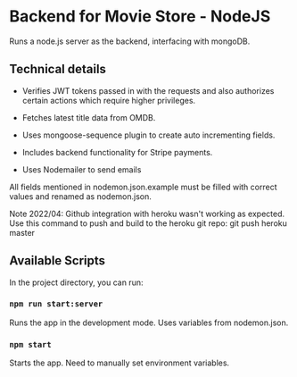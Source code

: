 # Backend for Movie Store - NodeJS

Runs a node.js server as the backend, interfacing with mongoDB. 

## Technical details

- Verifies JWT tokens passed in with the requests and also authorizes certain actions which require higher privileges.

- Fetches latest title data from OMDB.

- Uses mongoose-sequence plugin to create auto incrementing fields. 

- Includes backend functionality for Stripe payments.

- Uses Nodemailer to send emails

All fields mentioned in nodemon.json.example must be filled with correct values and renamed as nodemon.json. 

Note 2022/04: 
Github integration with heroku wasn't working as expected. Use this command to push and build to the heroku git repo:
git push heroku master

## Available Scripts

In the project directory, you can run:

### `npm run start:server`

Runs the app in the development mode. Uses variables from nodemon.json.<br />

### `npm start`

Starts the app. Need to manually set environment variables.




